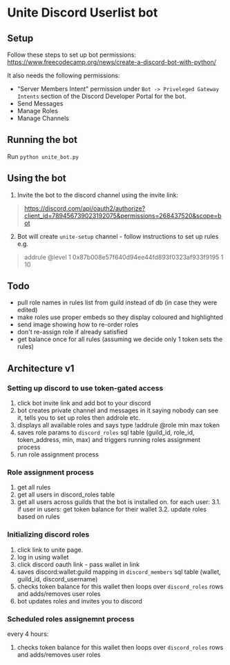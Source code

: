 # Unite Discord Userlist bot

## Setup
Follow these steps to set up bot permissions:
https://www.freecodecamp.org/news/create-a-discord-bot-with-python/

It also needs the following permissions:
* "Server Members Intent" permission under `Bot -> Priveleged Gateway Intents` section of the Discord Developer Portal for the bot.
* Send Messages
* Manage Roles
* Manage Channels


## Running the bot
Run `python unite_bot.py`


## Using the bot
1. Invite the bot to the discord channel using the invite link:
> https://discord.com/api/oauth2/authorize?client_id=789456739023192075&permissions=268437520&scope=bot

2. Bot will create `unite-setup` channel - follow instructions to set up rules e.g. 
> addrule @level 1 0x87b008e57f640d94ee44fd893f0323af933f9195 1 10


## Todo
* pull role names in rules list from guild instead of db (in case they were edited)
* make roles use proper embeds so they display coloured and highlighted
* send image showing how to re-order roles
* don't re-assign role if already satisfied
* get balance once for all rules (assuming we decide only 1 token sets the rules)

## Architecture v1

### Setting up discord to use token-gated access
1. click bot invite link and add bot to your discord
2. bot creates private channel and messages in it saying nobody can see it, tells you to set up roles then addrole etc.
3. displays all available roles and says type !addrule @role min max token
4. saves role params to `discord_roles` sql table (guild_id, role_id, token_address, min, max) and triggers running roles assignment process
5. run role assignment process

### Role assignment process
1. get all rules
2. get all users in discord_roles table
3. get all users across guilds that the bot is installed on. for each user:
3.1. if user in users: get token balance for their wallet
3.2. update roles based on rules

### Initializing discord roles
1. click link to unite page.
2. log in using wallet
3. click discord oauth link - pass wallet in link 
4. saves discord:wallet:guild mapping in `discord_members` sql table (wallet, guild_id, discord_username)
5. checks token balance for this wallet then loops over `discord_roles` rows and adds/removes user roles
6. bot updates roles and invites you to discord

### Scheduled roles assignemnt process
every 4 hours:
1. checks token balance for this wallet then loops over `discord_roles` rows and adds/removes user roles





